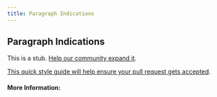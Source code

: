 ```yaml
---
title: Paragraph Indications
---
```


## Paragraph Indications

This is a stub. [Help our community expand it](https://github.com/freeCodeCamp/guide-articles/tree/master/articles/Design/Typography/Paragraph-Indications/index.md).

[This quick style guide will help ensure your pull request gets accepted](https://github.com/freeCodeCamp/guide-articles/blob/master/README.md).

<!-- The article goes here, in GitHub-flavored Markdown. Feel free to add YouTube videos, images, and CodePen/JSBin embeds  -->

#### More Information:
<!-- Please add any articles you think might be helpful to read before writing the article -->


